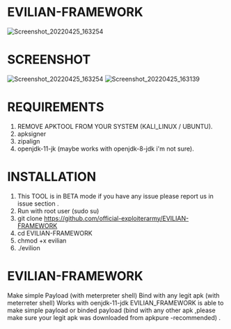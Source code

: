 # EVILIAN-FRAMEWORK
![Screenshot_20220425_163254](https://user-images.githubusercontent.com/102639409/165077681-c3a8b505-6a7f-4269-9732-835fa7544c18.png)

# SCREENSHOT
![Screenshot_20220425_163254](https://user-images.githubusercontent.com/102639409/165077263-100deacc-92d0-44bc-9110-3774dddc5105.png)
![Screenshot_20220425_163139](https://user-images.githubusercontent.com/102639409/165077336-a5a1b418-0971-40a0-b4cf-d12c37c3c0a5.png)

# REQUIREMENTS
1) REMOVE APKTOOL FROM YOUR SYSTEM (KALI_LINUX / UBUNTU).
2) apksigner
3) zipalign
4) openjdk-11-jk (maybe works with openjdk-8-jdk i'm not sure).

# INSTALLATION
1) This TOOL is in BETA mode if you have any issue please report us in issue section .
2) Run with root user (sudo su)
3) git clone https://github.com/official-exploiterarmy/EVILIAN-FRAMEWORK 
4) cd EVILIAN-FRAMEWORK  
5) chmod +x evilian
6) ./evilion

# EVILIAN-FRAMEWORK
Make simple Payload (with meterpreter shell)
Bind with any legit apk (with meterreter shell)
Works with oenjdk-11-jdk
EVILIAN_FRAMEWORK is able to make simple payload or binded payload (bind with any other apk ,please make sure your legit apk was downloaded from apkpure -recommended) .
